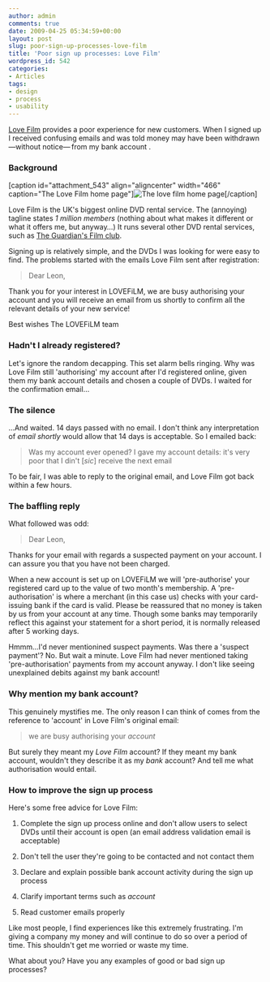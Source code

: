 ```yaml
---
author: admin
comments: true
date: 2009-04-25 05:34:59+00:00
layout: post
slug: poor-sign-up-processes-love-film
title: 'Poor sign up processes: Love Film'
wordpress_id: 542
categories:
- Articles
tags:
- design
- process
- usability
---
```


[Love Film](http://www.lovefilm.com/) provides a poor experience for new customers. When I signed up I received confusing emails and was told money may have been withdrawn —without notice— from my bank account .


### Background


[caption id="attachment_543" align="aligncenter" width="466" caption="The Love Film home page"]![The love film home page](http://leonpaternoster.com/wp-content/uploads/2009/04/lovefilm.jpg)[/caption]

Love Film is the UK's biggest online DVD rental service. The (annoying) tagline states _1 million members_ (nothing about what makes it different or what it offers me, but anyway…) It runs several other DVD rental services, such as [The Guardian's Film club](http://www.sofacinema.co.uk/).

Signing up is relatively simple, and the DVDs I was looking for were easy to find. The problems started with the emails Love Film sent after registration:


> Dear Leon,

Thank you for your interest in LOVEFiLM, we are busy authorising your account and you will receive an email from us shortly to confirm all the relevant details of your new service!

Best wishes
The LOVEFiLM team




### Hadn't I already registered?


Let's ignore the random decapping. This set alarm bells ringing. Why was Love Film still 'authorising' my account after I'd registered online, given them my bank account details and chosen a couple of DVDs. I waited for the confirmation email…


### The silence


…And waited. 14 days passed with no email. I don't think any interpretation of _email shortly_ would allow that 14 days is acceptable. So I emailed back:


> Was my account ever opened? I gave my account details: it's very poor that I din't [_sic_] receive the next email


To be fair, I was able to reply to the original email, and Love Film got back within a few hours.


### The baffling reply


What followed was odd:


> Dear Leon,

Thanks for your email with regards a suspected payment on your account. I can assure you that you have not been charged.

When a new account is set up on LOVEFiLM we will 'pre-authorise' your registered card up to the value of two month's membership. A 'pre-authorisation' is where a merchant (in this case us) checks with your card-issuing bank if the card is valid. Please be reassured that no money is taken by us from your account at any time. Though some banks may temporarily reflect this against your statement for a short period, it is normally released after 5 working days.


Hmmm…I'd never mentionined suspect payments. Was there a 'suspect payment'? No. But wait a minute. Love Film had never mentioned taking 'pre-authorisation' payments from my account anyway. I don't like seeing unexplained debits against my bank account!


### Why mention my bank account?


This genuinely mystifies me. The only reason I can think of comes from the reference to 'account' in Love Film's original email:


> we are busy authorising your _account_


But surely they meant my _Love Film_ account? If they meant my bank account, wouldn't they describe it as my _bank_ account? And tell me what authorisation would entail.


### How to improve the sign up process


Here's some free advice for Love Film:



	
  1. Complete the sign up process online and don't allow users to select DVDs until their account is open (an email address validation email is acceptable)

	
  2. Don't tell the user they're going to be contacted and not contact them

	
  3. Declare and explain possible bank account activity during the sign up process

	
  4. Clarify important terms such as _account_

	
  5. Read customer emails properly


Like most people, I find experiences like this extremely frustrating. I'm giving a company my money and will continue to do so over a period of time. This shouldn't get me worried or waste my time.

What about you? Have you any examples of good or bad sign up processes?
